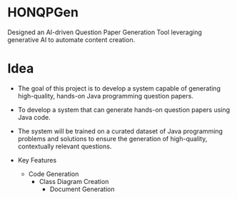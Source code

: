 # HONQPGen
Designed an AI-driven Question Paper Generation Tool leveraging generative AI to automate content creation.

# Idea

* The goal of this project is to develop a system capable of generating high-quality, hands-on Java programming question papers. 

* To develop a system that can generate hands-on question papers using Java code. 

* The system will be trained on a curated dataset of Java programming problems and solutions to ensure the generation of high-quality, contextually relevant questions.


* Key Features
  * Code Generation
    * Class Diagram Creation
      * Document Generation 

